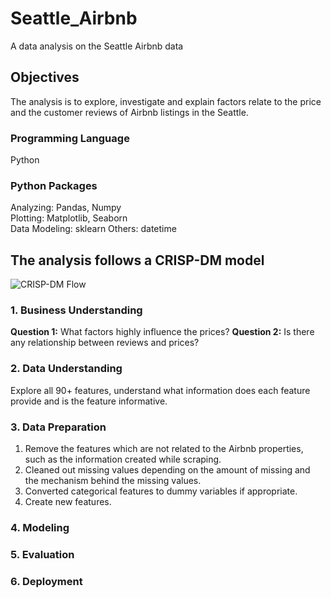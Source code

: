 # Seattle_Airbnb
A data analysis on the Seattle Airbnb data

## Objectives
The analysis is to explore, investigate and explain factors relate to the price and the customer reviews of Airbnb listings in the Seattle.

### Programming Language
Python

### Python Packages
Analyzing: Pandas, Numpy  
Plotting: Matplotlib, Seaborn  
Data Modeling: sklearn
Others: datetime

## The analysis follows a CRISP-DM model
![CRISP-DM Flow](https://github.com/XHuang2046/Seattle_Airbnb_Data_Analysis/blob/1ae1b12467acfd0d916d5c1aad5285287336afd9/figures/CRISP-DM.JPG?raw=True)
### 1. Business Understanding

**Question 1:** What factors highly influence the prices?
**Question 2:** Is there any relationship between reviews and prices?

### 2. Data Understanding

Explore all 90+ features, understand what information does each feature provide and is the feature informative.

### 3. Data Preparation
1. Remove the features which are not related to the Airbnb properties, such as the information created while scraping.
2. Cleaned out missing values depending on the amount of missing and the mechanism behind the missing values.
3. Converted categorical features to dummy variables if appropriate.
4. Create new features.

### 4. Modeling

### 5. Evaluation

### 6. Deployment
